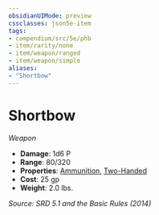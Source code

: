 ```yaml
---
obsidianUIMode: preview
cssclasses: json5e-item
tags:
- compendium/src/5e/phb
- item/rarity/none
- item/weapon/ranged
- item/weapon/simple
aliases: 
- "Shortbow"
---
```

# Shortbow
*Weapon*  

- **Damage**: 1d6 P
- **Range**: 80/320
- **Properties**: [Ammunition](rules/item-properties.md#Ammunition), [Two-Handed](rules/item-properties.md#Two-Handed)
- **Cost**: 25 gp
- **Weight**: 2.0 lbs.

*Source: SRD 5.1 and the Basic Rules (2014)*